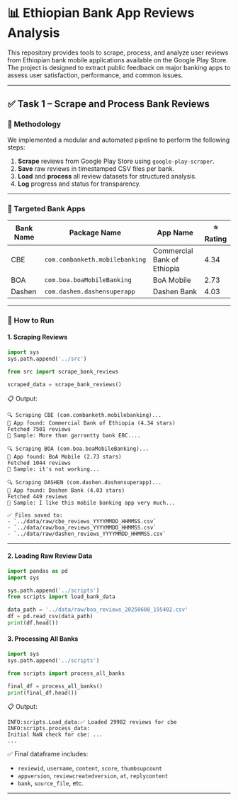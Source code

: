 
# 📊 Ethiopian Bank App Reviews Analysis

This repository provides tools to scrape, process, and analyze user reviews from Ethiopian bank mobile applications available on the Google Play Store. The project is designed to extract public feedback on major banking apps to assess user satisfaction, performance, and common issues.

---

## ✅ Task 1 – Scrape and Process Bank Reviews

### 🔧 Methodology

We implemented a modular and automated pipeline to perform the following steps:

1. **Scrape** reviews from Google Play Store using `google-play-scraper`.
2. **Save** raw reviews in timestamped CSV files per bank.
3. **Load** and **process** all review datasets for structured analysis.
4. **Log** progress and status for transparency.

---

### 🏦 Targeted Bank Apps

| Bank Name | Package Name                   | App Name                    | ⭐ Rating |
| --------- | ------------------------------ | --------------------------- | -------- |
| CBE       | `com.combanketh.mobilebanking` | Commercial Bank of Ethiopia | 4.34     |
| BOA       | `com.boa.boaMobileBanking`     | BoA Mobile                  | 2.73     |
| Dashen    | `com.dashen.dashensuperapp`    | Dashen Bank                 | 4.03     |

---

### 🧪 How to Run

#### 1. Scraping Reviews

```python
import sys
sys.path.append('../src')

from src import scrape_bank_reviews

scraped_data = scrape_bank_reviews()
```

📋 Output:

```
🔍 Scraping CBE (com.combanketh.mobilebanking)...
📱 App found: Commercial Bank of Ethiopia (4.34 stars)
Fetched 7501 reviews
📌 Sample: More than garrantty bank EBC....

🔍 Scraping BOA (com.boa.boaMobileBanking)...
📱 App found: BoA Mobile (2.73 stars)
Fetched 1044 reviews
📌 Sample: it's not working...

🔍 Scraping DASHEN (com.dashen.dashensuperapp)...
📱 App found: Dashen Bank (4.03 stars)
Fetched 449 reviews
📌 Sample: I like this mobile banking app very much...

✅ Files saved to:  
- `../data/raw/cbe_reviews_YYYYMMDD_HHMMSS.csv`  
- `../data/raw/boa_reviews_YYYYMMDD_HHMMSS.csv`  
- `../data/raw/dashen_reviews_YYYYMMDD_HHMMSS.csv`
```

---

#### 2. Loading Raw Review Data

```python
import pandas as pd
import sys

sys.path.append('../scripts')
from scripts import load_bank_data

data_path = '../data/raw/boa_reviews_20250608_195402.csv'
df = pd.read_csv(data_path)
print(df.head())
```


#### 3. Processing All Banks

```python
import sys
sys.path.append('../scripts')

from scripts import process_all_banks

final_df = process_all_banks()
print(final_df.head())
```

📋 Output:

```
INFO:scripts.Load_data:✅ Loaded 29982 reviews for cbe
INFO:scripts.process_data:
Initial NaN check for cbe: ...
...
```

✅ Final dataframe includes:

* `reviewid`, `username`, `content`, `score`, `thumbsupcount`
* `appversion`, `reviewcreatedversion`, `at`, `replycontent`
* `bank`, `source_file`, etc.

---
